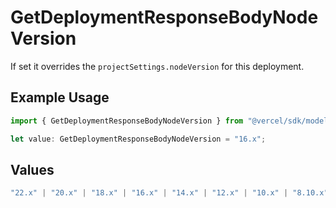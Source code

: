 # GetDeploymentResponseBodyNodeVersion

If set it overrides the `projectSettings.nodeVersion` for this deployment.

## Example Usage

```typescript
import { GetDeploymentResponseBodyNodeVersion } from "@vercel/sdk/models/getdeploymentop.js";

let value: GetDeploymentResponseBodyNodeVersion = "16.x";
```

## Values

```typescript
"22.x" | "20.x" | "18.x" | "16.x" | "14.x" | "12.x" | "10.x" | "8.10.x"
```